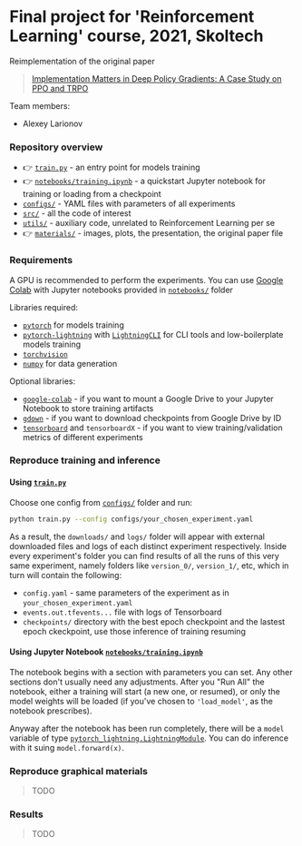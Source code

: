 # Final project for 'Reinforcement Learning' course, 2021, Skoltech
Reimplementation of the original paper 

> [Implementation Matters in Deep Policy Gradients: A Case Study on PPO and TRPO](https://arxiv.org/abs/2005.12729)

Team members:
* Alexey Larionov

### Repository overview
* 👉 [`train.py`](train.py) - an entry point for models training
* 👉 [`notebooks/training.ipynb`](notebooks/training.ipynb) - a quickstart
  Jupyter notebook for training or loading from a checkpoint
* [`configs/`](configs/) - YAML files with parameters of all experiments
* [`src/`](src/) - all the code of interest
* [`utils/`](utils/) - auxiliary code, unrelated to Reinforcement Learning per se
* 👉 [`materials/`](materials/) - images, plots, the presentation, the original paper file

### Requirements
A GPU is recommended to perform the experiments. You can use [Google
Colab](colab.research.google.com) with Jupyter notebooks provided in
[`notebooks/`](notebooks/) folder

Libraries required:

- [`pytorch`](http://pytorch.org/) for models training
- [`pytorch-lightning`](https://www.pytorchlightning.ai/) with [`LightningCLI`](https://pytorch-lightning.readthedocs.io/en/latest/common/lightning_cli.html#lightningcli) for CLI tools and low-boilerplate models training
- [`torchvision`](https://anaconda.org/pytorch/torchvision)
- [`numpy`](https://anaconda.org/anaconda/numpy) for data generation

Optional libraries:
- [`google-colab`](https://anaconda.org/conda-forge/google-colab) - if you want to mount a Google Drive to your Jupyter Notebook to store training artifacts
- [`gdown`](https://anaconda.org/conda-forge/gdown) - if you want to download checkpoints from Google Drive by ID
- [`tensorboard`](https://anaconda.org/conda-forge/tensorboard) and `tensorboardX` - if you want to view training/validation metrics of different experiments



<!TODO:
For convenience, a ready to use conda [environment](environment.yml) is provided. 
To create a new python environment with all the required packages, you can run:
```shell
conda env create -f environment.yml
conda activate dyconv
```
!>

### Reproduce training and inference

#### Using [`train.py`](train.py)

Choose one config from [`configs/`](configs/) folder and run:
```bash
python train.py --config configs/your_chosen_experiment.yaml
```
As a result, the `downloads/` and `logs/` folder will appear with external
downloaded files and logs of each distinct experiment respectively. Inside every
experiment's folder you can find results of all the runs of this very same experiment, namely
folders like `version_0/`, `version_1/`, etc, which in turn will contain the following:
- `config.yaml` - same parameters of the experiment as in `your_chosen_experiment.yaml`
- `events.out.tfevents...` file with logs of Tensorboard
- `checkpoints/` directory with the best epoch checkpoint and the lastest epoch ckeckpoint, use those inference of training resuming 

#### Using Jupyter Notebook [`notebooks/training.ipynb`](notebooks/training.ipynb)

The notebook begins with a section with parameters you can set. Any other
sections don't usually need any adjustments. After you "Run All" the notebook,
either a training will start (a new one, or resumed), or only the model weights
will be loaded (if you've chosen to `'load_model'`, as the notebook prescribes). 

Anyway after the notebook has been run completely, there will be a `model`
variable of type
[`pytorch_lightning.LightningModule`](https://pytorch-lightning.readthedocs.io/en/latest/common/lightning_module.html#inference).
You can do inference with it suing `model.forward(x)`.

### Reproduce graphical materials

> TODO

### Results

> TODO
